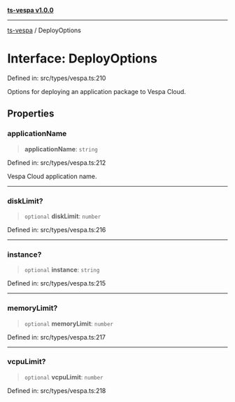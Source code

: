 [**ts-vespa v1.0.0**](../README.md)

***

[ts-vespa](../README.md) / DeployOptions

# Interface: DeployOptions

Defined in: src/types/vespa.ts:210

Options for deploying an application package to Vespa Cloud.

## Properties

### applicationName

> **applicationName**: `string`

Defined in: src/types/vespa.ts:212

Vespa Cloud application name.

***

### diskLimit?

> `optional` **diskLimit**: `number`

Defined in: src/types/vespa.ts:216

***

### instance?

> `optional` **instance**: `string`

Defined in: src/types/vespa.ts:215

***

### memoryLimit?

> `optional` **memoryLimit**: `number`

Defined in: src/types/vespa.ts:217

***

### vcpuLimit?

> `optional` **vcpuLimit**: `number`

Defined in: src/types/vespa.ts:218
